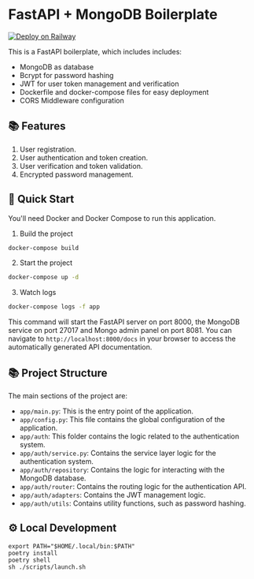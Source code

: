 # FastAPI + MongoDB Boilerplate

[![Deploy on Railway](https://railway.app/button.svg)](https://railway.app/template/WleFVe?referralCode=UBd_g_)

This is a FastAPI boilerplate, which includes includes:

- MongoDB as database
- Bcrypt for password hashing
- JWT for user token management and verification
- Dockerfile and docker-compose files for easy deployment
- CORS Middleware configuration

## 📚 Features

1. User registration.
2. User authentication and token creation.
3. User verification and token validation.
4. Encrypted password management.

## 🚀 Quick Start

You'll need Docker and Docker Compose to run this application.

1. Build the project

```bash
docker-compose build
```

2. Start the project

```bash
docker-compose up -d
```

3. Watch logs

```bash
docker-compose logs -f app
```

This command will start the FastAPI server on port 8000, the MongoDB service on port 27017 and Mongo admin panel on port 8081.
You can navigate to `http://localhost:8000/docs` in your browser to access the automatically generated API documentation.

## 📚 Project Structure

The main sections of the project are:

- `app/main.py`: This is the entry point of the application.
- `app/config.py`: This file contains the global configuration of the application.
- `app/auth`: This folder contains the logic related to the authentication system.
- `app/auth/service.py`: Contains the service layer logic for the authentication system.
- `app/auth/repository`: Contains the logic for interacting with the MongoDB database.
- `app/auth/router`: Contains the routing logic for the authentication API.
- `app/auth/adapters`: Contains the JWT management logic.
- `app/auth/utils`: Contains utility functions, such as password hashing.

## ⚙️ Local Development

```
export PATH="$HOME/.local/bin:$PATH"
poetry install
poetry shell
sh ./scripts/launch.sh
```
